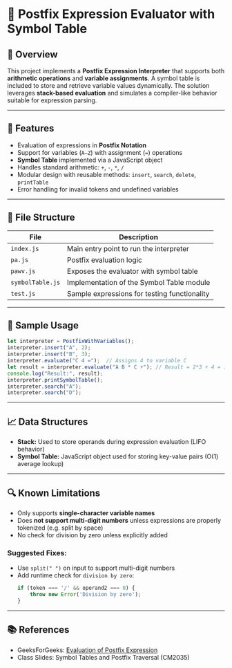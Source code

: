 # 📘 Postfix Expression Evaluator with Symbol Table

## 📝 Overview

This project implements a **Postfix Expression Interpreter** that supports both **arithmetic operations** and **variable assignments**. A symbol table is included to store and retrieve variable values dynamically. The solution leverages **stack-based evaluation** and simulates a compiler-like behavior suitable for expression parsing.

---

## 🔧 Features

- Evaluation of expressions in **Postfix Notation**
- Support for variables (`A–Z`) with assignment (`=`) operations
- **Symbol Table** implemented via a JavaScript object
- Handles standard arithmetic: `+`, `-`, `*`, `/`
- Modular design with reusable methods: `insert`, `search`, `delete`, `printTable`
- Error handling for invalid tokens and undefined variables

---

## 📂 File Structure

| File              | Description                                 |
|-------------------|---------------------------------------------|
| `index.js`        | Main entry point to run the interpreter     |
| `pa.js`           | Postfix evaluation logic                    |
| `pawv.js`         | Exposes the evaluator with symbol table     |
| `symbolTable.js`  | Implementation of the Symbol Table module   |
| `test.js`         | Sample expressions for testing functionality|

---

## 📌 Sample Usage

```js
let interpreter = PostfixWithVariables();
interpreter.insert("A", 2);
interpreter.insert("B", 3);
interpreter.evaluate("C 4 =");  // Assigns 4 to variable C
let result = interpreter.evaluate("A B * C +"); // Result = 2*3 + 4 = 10
console.log("Result:", result);
interpreter.printSymbolTable();
interpreter.search("A");
interpreter.search("D");
```

---

## 📈 Data Structures

- **Stack:** Used to store operands during expression evaluation (LIFO behavior)
- **Symbol Table:** JavaScript object used for storing key-value pairs (O(1) average lookup)

---

## 🔍 Known Limitations

- Only supports **single-character variable names**
- Does **not support multi-digit numbers** unless expressions are properly tokenized (e.g. split by space)
- No check for division by zero unless explicitly added

### Suggested Fixes:

- Use `split(" ")` on input to support multi-digit numbers
- Add runtime check for `division by zero`:
  ```js
  if (token === '/' && operand2 === 0) {
      throw new Error('Division by zero');
  }
  ```

---

## 📚 References

- GeeksForGeeks: [Evaluation of Postfix Expression](https://www.geeksforgeeks.org/evaluation-of-postfix-expression/)
- Class Slides: Symbol Tables and Postfix Traversal (CM2035)
